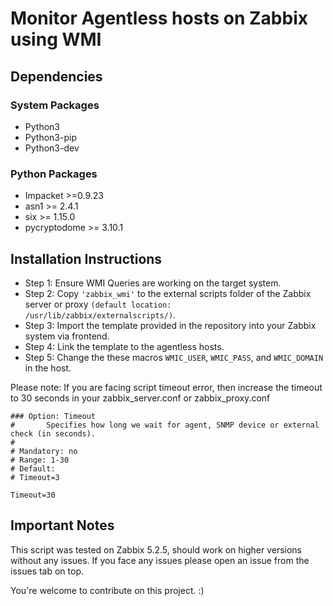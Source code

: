 # Monitor Agentless hosts on Zabbix using WMI

## Dependencies

### System Packages

- Python3
- Python3-pip
- Python3-dev

### Python Packages

- Impacket >=0.9.23
- asn1 >= 2.4.1
- six >= 1.15.0
- pycryptodome >= 3.10.1

## Installation Instructions

- Step 1: Ensure WMI Queries are working on the target system.
- Step 2: Copy `'zabbix_wmi'` to the external scripts folder of the Zabbix server or proxy `(default location: /usr/lib/zabbix/externalscripts/)`.
- Step 3: Import the template provided in the repository into your Zabbix system via frontend.
- Step 4: Link the template to the agentless hosts.
- Step 5: Change the these macros `WMIC_USER`, `WMIC_PASS`, and `WMIC_DOMAIN` in the host.

Please note: If you are facing script timeout error, then increase the timeout to 30 seconds in your zabbix_server.conf or zabbix_proxy.conf

```zabbix_conf
### Option: Timeout
#       Specifies how long we wait for agent, SNMP device or external check (in seconds).
#
# Mandatory: no
# Range: 1-30
# Default:
# Timeout=3

Timeout=30
```

## Important Notes

This script was tested on Zabbix 5.2.5, should work on higher versions without any issues.
If you face any issues please open an issue from the issues tab on top.

You're welcome to contribute on this project. :)
